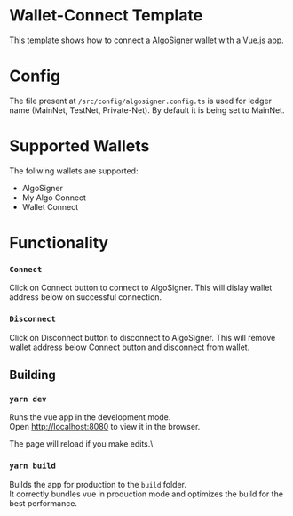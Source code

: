 # Wallet-Connect Template

This template shows how to connect a AlgoSigner wallet with a Vue.js app.

# Config

The file present at `/src/config/algosigner.config.ts` is used for ledger name (MainNet, TestNet, Private-Net). By default it is being set to MainNet.

# Supported Wallets

The follwing wallets are supported:
- AlgoSigner
- My Algo Connect
- Wallet Connect

# Functionality

### `Connect`

Click on Connect button to connect to AlgoSigner. This will dislay wallet address below on successful connection.

### `Disconnect`

Click on Disconnect button to disconnect to AlgoSigner. This will remove wallet address below Connect button and disconnect from wallet.

## Building

### `yarn dev`

Runs the vue app in the development mode.\
Open [http://localhost:8080](http://localhost:8080) to view it in the browser.

The page will reload if you make edits.\

### `yarn build`

Builds the app for production to the `build` folder.\
It correctly bundles vue in production mode and optimizes the build for the best performance.
